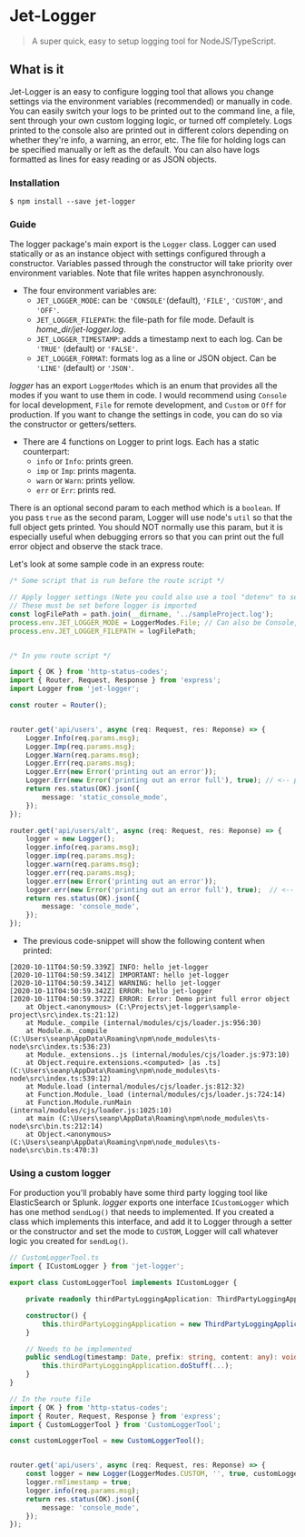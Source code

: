 # Jet-Logger

> A super quick, easy to setup logging tool for NodeJS/TypeScript.


## What is it
Jet-Logger is an easy to configure logging tool that allows you change settings via the environment
variables (recommended) or manually in code. You can easily switch your logs to be printed out to the command line, a file, sent through your own custom logging logic, or turned off completely. Logs printed to the console also are printed out in different colors depending on whether they're info, a warning, an error, etc. The file for holding logs can be specified manually or left as the default. You can also have
logs formatted as lines for easy reading or as JSON objects.
<br/>

### Installation
```batch
$ npm install --save jet-logger
```

### Guide
The logger package's main export is the `Logger` class. Logger can used statically or as an instance 
object with settings configured through a constructor. Variables passed through the constructor will
take priority over environment variables. Note that file writes happen asynchronously. 

- The four environment variables are:
    - `JET_LOGGER_MODE`: can be `'CONSOLE'`(default), `'FILE'`, `'CUSTOM'`, and `'OFF'`.
    - `JET_LOGGER_FILEPATH`: the file-path for file mode. Default is _home_dir/jet-logger.log_.
    - `JET_LOGGER_TIMESTAMP`: adds a timestamp next to each log. Can be `'TRUE'` (default) or `'FALSE'`.
    - `JET_LOGGER_FORMAT`: formats log as a line or JSON object. Can be `'LINE'` (default) or `'JSON'`.

_logger_ has an export `LoggerModes` which is an enum that provides all the modes if you want to
use them in code. I would recommend using `Console` for local development, `File` for remote development, 
and `Custom` or `Off` for production. If you want to change the settings in code, you can do so via 
the constructor or getters/setters.
<br>

- There are 4 functions on Logger to print logs. Each has a static counterpart:
    - `info` or `Info`: prints green.
    - `imp` or `Imp`: prints magenta. 
    - `warn` or `Warn`: prints yellow.
    - `err` or `Err`: prints red.

There is an optional second param to each method which is a `boolean`. If you pass `true` as the second 
param, Logger will use node's `util` so that the full object gets printed. You should NOT normally 
use this param, but it is especially useful when debugging errors so that you can print out the full 
error object and observe the stack trace.<br>

Let's look at some sample code in an express route:

````typescript
/* Some script that is run before the route script */

// Apply logger settings (Note you could also use a tool "dotenv" to set env variables)
// These must be set before logger is imported
const logFilePath = path.join(__dirname, '../sampleProject.log');
process.env.JET_LOGGER_MODE = LoggerModes.File; // Can also be Console, Custom, or Off
process.env.JET_LOGGER_FILEPATH = logFilePath;


/* In you route script */

import { OK } from 'http-status-codes';
import { Router, Request, Response } from 'express';
import Logger from 'jet-logger';

const router = Router();


router.get('api/users', async (req: Request, res: Reponse) => {
    Logger.Info(req.params.msg);
    Logger.Imp(req.params.msg);
    Logger.Warn(req.params.msg);
    Logger.Err(req.params.msg);
    Logger.Err(new Error('printing out an error'));
    Logger.Err(new Error('printing out an error full'), true); // <-- print the full Error object
    return res.status(OK).json({
        message: 'static_console_mode',
    });
});

router.get('api/users/alt', async (req: Request, res: Reponse) => {
    logger = new Logger();
    logger.info(req.params.msg);
    logger.imp(req.params.msg);
    logger.warn(req.params.msg);
    logger.err(req.params.msg);
    logger.err(new Error('printing out an error'));
    logger.err(new Error('printing out an error full'), true);  // <-- print the full Error object
    return res.status(OK).json({
        message: 'console_mode',
    });
});
````


- The previous code-snippet will  show the following content when printed:
````
[2020-10-11T04:50:59.339Z] INFO: hello jet-logger
[2020-10-11T04:50:59.341Z] IMPORTANT: hello jet-logger
[2020-10-11T04:50:59.341Z] WARNING: hello jet-logger
[2020-10-11T04:50:59.342Z] ERROR: hello jet-logger
[2020-10-11T04:50:59.372Z] ERROR: Error: Demo print full error object
    at Object.<anonymous> (C:\Projects\jet-logger\sample-project\src\index.ts:21:12)
    at Module._compile (internal/modules/cjs/loader.js:956:30)
    at Module.m._compile (C:\Users\seanp\AppData\Roaming\npm\node_modules\ts-node\src\index.ts:536:23)
    at Module._extensions..js (internal/modules/cjs/loader.js:973:10)
    at Object.require.extensions.<computed> [as .ts] (C:\Users\seanp\AppData\Roaming\npm\node_modules\ts-node\src\index.ts:539:12)
    at Module.load (internal/modules/cjs/loader.js:812:32)
    at Function.Module._load (internal/modules/cjs/loader.js:724:14)
    at Function.Module.runMain (internal/modules/cjs/loader.js:1025:10)
    at main (C:\Users\seanp\AppData\Roaming\npm\node_modules\ts-node\src\bin.ts:212:14)
    at Object.<anonymous> (C:\Users\seanp\AppData\Roaming\npm\node_modules\ts-node\src\bin.ts:470:3)
````


### Using a custom logger 
For production you'll probably have some third party logging tool like ElasticSearch or Splunk. _logger_ exports one interface `ICustomLogger` which has one method `sendLog()` that needs to implemented. If you created a class which implements this interface, and add it to Logger through a setter or the constructor and set the mode to `CUSTOM`, Logger will call whatever logic you created for `sendLog()`.

````typescript
// CustomLoggerTool.ts
import { ICustomLogger } from 'jet-logger';

export class CustomLoggerTool implements ICustomLogger {

    private readonly thirdPartyLoggingApplication: ThirdPartyLoggingApplication;

    constructor() {
        this.thirdPartyLoggingApplication = new ThirdPartyLoggingApplication();
    }

    // Needs to be implemented
    public sendLog(timestamp: Date, prefix: string, content: any): void {
        this.thirdPartyLoggingApplication.doStuff(...);
    }
}
````

````typescript
// In the route file
import { OK } from 'http-status-codes';
import { Router, Request, Response } from 'express';
import { CustomLoggerTool } from 'CustomLoggerTool';

const customLoggerTool = new CustomLoggerTool();


router.get('api/users', async (req: Request, res: Reponse) => {
    const logger = new Logger(LoggerModes.CUSTOM, '', true, customLoggerTool);
    logger.rmTimestamp = true;
    logger.info(req.params.msg);
    return res.status(OK).json({
        message: 'console_mode',
    });
});
````
